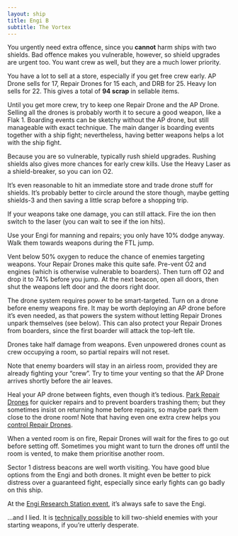 ```yaml
---
layout: ship
title: Engi B
subtitle: The Vortex
---
```


You urgently need extra offence, since you **cannot** harm ships with two shields. Bad offence makes you vulnerable, however, so shield upgrades are urgent too. You want crew as well, but they are a much lower priority.

You have a lot to sell at a store, especially if you get free crew early. AP Drone sells for 17, Repair Drones for 15 each, and DRB for 25. Heavy Ion sells for 22. This gives a total of **94 scrap** in sellable items.

Until you get more crew, try to keep one Repair Drone and the AP Drone. Selling all the drones is probably worth it to secure a good weapon, like a Flak 1. Boarding events can be sketchy without the AP drone, but still manageable with exact technique. The main danger is boarding events together with a ship fight; nevertheless, having better weapons helps a lot with the ship fight.

Because you are so vulnerable, typically rush shield upgrades. Rushing shields also gives more chances for early crew kills. Use the Heavy Laser as a shield-breaker, so you can ion O2.

It’s even reasonable to hit an immediate store and trade drone stuff for shields. It’s probably better to circle around the store though, maybe getting shields-3 and then saving a little scrap before a shopping trip.

If your weapons take one damage, you can still attack. Fire the ion then switch to the laser (you can wait to see if the ion hits).

Use your Engi for manning and repairs; you only have 10% dodge anyway. Walk them towards weapons during the FTL jump.

Vent below 50% oxygen to reduce the chance of enemies targeting weapons. Your Repair Drones make this quite safe. Pre-vent O2 and engines (which is otherwise vulnerable to boarders). Then turn off O2 and drop it to 74% before you jump. At the next beacon, open all doors, then shut the weapons left door and the doors right door.

The drone system requires power to be smart-targeted. Turn on a drone before enemy weapons fire. It may be worth deploying an AP drone before it’s even needed, as that powers the system without letting Repair Drones unpark themselves (see below). This can also protect your Repair Drones from boarders, since the first boarder will attack the top-left tile.

Drones take half damage from weapons. Even unpowered drones count as crew occupying a room, so partial repairs will not reset.

Note that enemy boarders will stay in an airless room, provided they are already fighting your “crew”. Try to time your venting so that the AP Drone arrives shortly before the air leaves.

Heal your AP drone between fights, even though it’s tedious. [Park Repair Drones](https://www.reddit.com/r/ftlgame/comments/8mxqw5/depower_a_repair_drone_to_park_it_in_a_system/) for quicker repairs and to prevent boarders trashing them; but they sometimes insist on returning home before repairs, so maybe park them close to the drone room! Note that having even one extra crew helps you [control Repair Drones](https://www.reddit.com/r/ftlgame/comments/7wvjed/controlling_system_repair_drones/).

When a vented room is on fire, Repair Drones will wait for the fires to go out before setting off. Sometimes you might want to turn the drones off until the room is vented, to make them prioritise another room.

Sector 1 distress beacons are well worth visiting. You have good blue options from the Engi and both drones. It might even be better to pick distress over a guaranteed fight, especially since early fights can go badly on this ship.

At the [Engi Research Station event](https://ftl.fandom.com/wiki/Engi_Research_Station), it’s always safe to save the Engi.

&hellip;and I lied. It is [technically possible](https://www.reddit.com/r/ftlgame/comments/6eoqw6/impossible_to_get_through_2_bubbles_with_the/) to kill two-shield enemies with your starting weapons, if you’re utterly desperate.